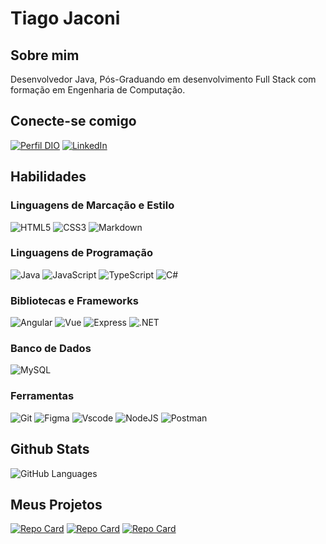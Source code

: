 # Tiago Jaconi

## Sobre mim

Desenvolvedor Java, Pós-Graduando em desenvolvimento Full Stack com formação em Engenharia de Computação.

## Conecte-se comigo

[![Perfil DIO](https://img.shields.io/badge/-Meu%20Perfil%20na%20DIO-000?style=for-the-badge&logo=dio&logoColor=FF0335&color:FFF&title_color=FF0335&text_color=FFF&bg_color=000)](https://www.dio.me/users/tiagojaconi)
[![LinkedIn](https://img.shields.io/badge/LinkedIn-0077B5?style=for-the-badge&logo=linkedin&logoColor=white)](https://www.linkedin.com/in/tiagojaconi/)


## Habilidades
### Linguagens de Marcação e Estilo
![HTML5](https://img.shields.io/badge/HTML5-E34F26?style=for-the-badge&logo=html5&logoColor=white)
![CSS3](https://img.shields.io/badge/CSS3-1572B6?style=for-the-badge&logo=css3&logoColor=white)
![Markdown](https://img.shields.io/badge/Markdown-000?style=for-the-badge&logo=markdown)
### Linguagens de Programação
![Java](https://img.shields.io/badge/java-%23ED8B00.svg?style=for-the-badge&logo=openjdk&logoColor=white)
![JavaScript](https://img.shields.io/badge/JavaScript-F7DF1E?style=for-the-badge&logo=javascript&logoColor=black)
![TypeScript](https://img.shields.io/badge/TypeScript-007ACC?style=for-the-badge&logo=typescript&logoColor=white)
![C#](https://img.shields.io/badge/C%23-239120?style=for-the-badge&logo=c-sharp&logoColor=white)
### Bibliotecas e Frameworks
![Angular](https://img.shields.io/badge/Angular-DD0031?style=for-the-badge&logo=angular&logoColor=white)
![Vue](https://img.shields.io/badge/vuejs-%2335495e.svg?style=for-the-badge&logo=vuedotjs&logoColor=%234FC08D)
![Express](https://img.shields.io/badge/express.js-%23404d59.svg?style=for-the-badge&logo=express&logoColor=%2361DAFB)
![.NET](https://img.shields.io/badge/.NET-5C2D91?style=for-the-badge&logo=.net&logoColor=white)
### Banco de Dados
![MySQL](https://img.shields.io/badge/MySQL-00000F?style=for-the-badge&logo=mysql&logoColor=white)
### Ferramentas
![Git](https://img.shields.io/badge/GIT-E44C30?style=for-the-badge&logo=git&logoColor=white)
![Figma](https://img.shields.io/badge/Figma-696969?style=for-the-badge&logo=figma&logoColor=figma)
![Vscode](https://img.shields.io/badge/Vscode-007ACC?style=for-the-badge&logo=visual-studio-code&logoColor=white)
![NodeJS](https://img.shields.io/badge/node.js-6DA55F?style=for-the-badge&logo=node.js&logoColor=white)
![Postman](https://img.shields.io/badge/Postman-FF6C37.svg?style=for-the-badge&logo=Postman&logoColor=white)

## Github Stats

![GitHub Languages](https://github-readme-stats.vercel.app/api/top-langs/?username=engjaconi&langs_count=7&title_color=FF0335&text_color=FFF&bg_color=000&border_radius=3&border_color=a60324&icon_color=FF0335)

## Meus Projetos
[![Repo Card](https://github-readme-stats.vercel.app/api/pin/?username=engjaconi&repo=SimulatorBeltIdentifier&bg_color=2F1057&border_color=2F1057&show_icons=true&icon_color=FFFF&title_color=FFFF&text_color=FFF)](https://github.com/engjaconi/SimulatorBeltIdentifier)
[![Repo Card](https://github-readme-stats.vercel.app/api/pin/?username=engjaconi&repo=projeto-cordel-moderno&bg_color=2F1057&border_color=2F1057&show_icons=true&icon_color=FFFF&title_color=FFFF&text_color=FFF)](https://github.com/engjaconi/projeto-cordel-moderno)
[![Repo Card](https://github-readme-stats.vercel.app/api/pin/?username=engjaconi&repo=projeto-social&bg_color=2F1057&border_color=2F1057&show_icons=true&icon_color=FFFF&title_color=FFFF&text_color=FFF)](https://github.com/engjaconi/projeto-social)
